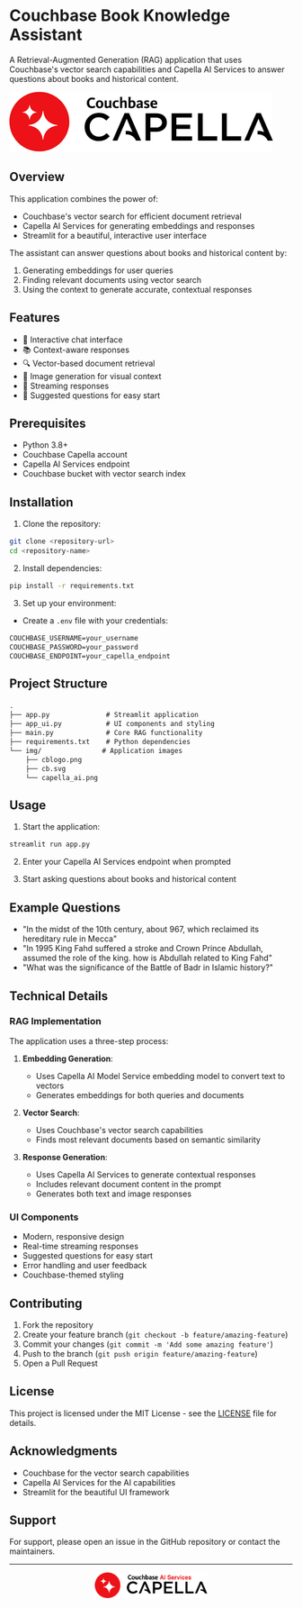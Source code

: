 # Couchbase Book Knowledge Assistant

A Retrieval-Augmented Generation (RAG) application that uses Couchbase's vector search capabilities and Capella AI Services to answer questions about books and historical content.

![Couchbase Logo](img/cblogo.png)

## Overview

This application combines the power of:
- Couchbase's vector search for efficient document retrieval
- Capella AI Services for generating embeddings and responses
- Streamlit for a beautiful, interactive user interface

The assistant can answer questions about books and historical content by:
1. Generating embeddings for user queries
2. Finding relevant documents using vector search
3. Using the context to generate accurate, contextual responses

## Features

- 🤖 Interactive chat interface
- 📚 Context-aware responses
- 🔍 Vector-based document retrieval
- 🎨 Image generation for visual context
- 💬 Streaming responses
- 🎯 Suggested questions for easy start

## Prerequisites

- Python 3.8+
- Couchbase Capella account
- Capella AI Services endpoint
- Couchbase bucket with vector search index

## Installation

1. Clone the repository:
```bash
git clone <repository-url>
cd <repository-name>
```

2. Install dependencies:
```bash
pip install -r requirements.txt
```

3. Set up your environment:
- Create a `.env` file with your credentials:
```
COUCHBASE_USERNAME=your_username
COUCHBASE_PASSWORD=your_password
COUCHBASE_ENDPOINT=your_capella_endpoint
```

## Project Structure

```
.
├── app.py              # Streamlit application
├── app_ui.py           # UI components and styling
├── main.py             # Core RAG functionality
├── requirements.txt    # Python dependencies
└── img/               # Application images
    ├── cblogo.png
    ├── cb.svg
    └── capella_ai.png
```

## Usage

1. Start the application:
```bash
streamlit run app.py
```

2. Enter your Capella AI Services endpoint when prompted

3. Start asking questions about books and historical content

## Example Questions

- "In the midst of the 10th century, about 967, which reclaimed its hereditary rule in Mecca"
- "In 1995 King Fahd suffered a stroke and Crown Prince Abdullah, assumed the role of the king. how is Abdullah related to King Fahd"
- "What was the significance of the Battle of Badr in Islamic history?"

## Technical Details

### RAG Implementation

The application uses a three-step process:

1. **Embedding Generation**:
   - Uses Capella AI Model Service embedding model to convert text to vectors
   - Generates embeddings for both queries and documents

2. **Vector Search**:
   - Uses Couchbase's vector search capabilities
   - Finds most relevant documents based on semantic similarity

3. **Response Generation**:
   - Uses Capella AI Services to generate contextual responses
   - Includes relevant document content in the prompt
   - Generates both text and image responses

### UI Components

- Modern, responsive design
- Real-time streaming responses
- Suggested questions for easy start
- Error handling and user feedback
- Couchbase-themed styling

## Contributing

1. Fork the repository
2. Create your feature branch (`git checkout -b feature/amazing-feature`)
3. Commit your changes (`git commit -m 'Add some amazing feature'`)
4. Push to the branch (`git push origin feature/amazing-feature`)
5. Open a Pull Request

## License

This project is licensed under the MIT License - see the [LICENSE](LICENSE) file for details.

## Acknowledgments

- Couchbase for the vector search capabilities
- Capella AI Services for the AI capabilities
- Streamlit for the beautiful UI framework

## Support

For support, please open an issue in the GitHub repository or contact the maintainers.

---

<div align="center">
  <img src="img/capella_ai.png" alt="Capella AI" width="200"/>
</div> 
